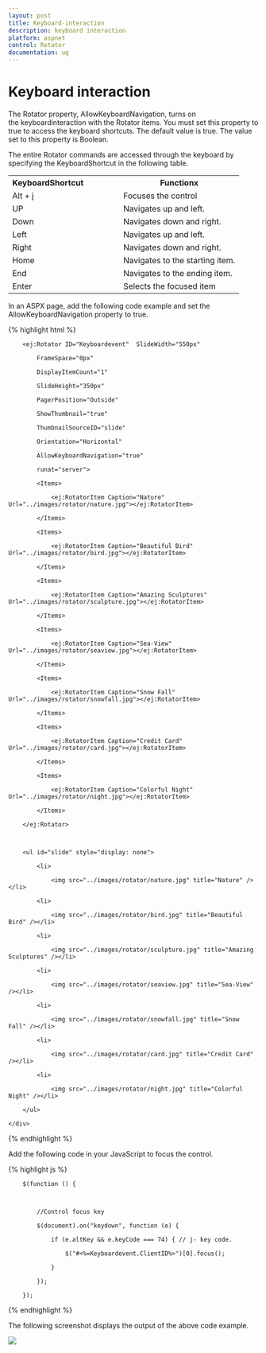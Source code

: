 ```yaml
---
layout: post
title: Keyboard-interaction
description: keyboard interaction
platform: aspnet
control: Rotator
documentation: ug
---
```


# Keyboard interaction

The Rotator property, AllowKeyboardNavigation, turns on the keyboardinteraction with the Rotator items. You must set this property to true to access the keyboard shortcuts. The default value is true. The value set to this property is Boolean.

The entire Rotator commands are accessed through the keyboard by specifying the KeyboardShortcut in the following table.

<table>
<tr>
<th>
KeyboardShortcut               </th><th>
Functionx</th></tr>
<tr>
<td>
Alt + j</td><td>
Focuses the control</td></tr>
<tr>
<td>
UP</td><td>
Navigates up and left.</td></tr>
<tr>
<td>
Down</td><td>
Navigates down and right.</td></tr>
<tr>
<td>
Left</td><td>
Navigates up and left.</td></tr>
<tr>
<td>
Right</td><td>
Navigates down and right.</td></tr>
<tr>
<td>
Home</td><td>
Navigates to the starting item.</td></tr>
<tr>
<td>
End</td><td>
Navigates to the ending item.</td></tr>
<tr>
<td>
Enter</td><td>
Selects the focused item</td></tr>
</table>


In an ASPX page, add the following code example and set the AllowKeyboardNavigation property to true.

{% highlight html %}



<div class="frame">

        <ej:Rotator ID="Keyboardevent"  SlideWidth="550px"

            FrameSpace="0px" 

            DisplayItemCount="1"

            SlideHeight="350px" 

            PagerPosition="Outside"

            ShowThumbnail="true"

            ThumbnailSourceID="slide"

            Orientation="Horizontal"

            AllowKeyboardNavigation="true"

            runat="server">

            <Items>

                <ej:RotatorItem Caption="Nature" Url="../images/rotator/nature.jpg"></ej:RotatorItem>

            </Items>

            <Items>

                <ej:RotatorItem Caption="Beautiful Bird" Url="../images/rotator/bird.jpg"></ej:RotatorItem>

            </Items>

            <Items>

                <ej:RotatorItem Caption="Amazing Sculptures" Url="../images/rotator/sculpture.jpg"></ej:RotatorItem>

            </Items>

            <Items>

                <ej:RotatorItem Caption="Sea-View" Url="../images/rotator/seaview.jpg"></ej:RotatorItem>

            </Items>

            <Items>

                <ej:RotatorItem Caption="Snow Fall" Url="../images/rotator/snowfall.jpg"></ej:RotatorItem>

            </Items>

            <Items>

                <ej:RotatorItem Caption="Credit Card" Url="../images/rotator/card.jpg"></ej:RotatorItem>

            </Items>

            <Items>

                <ej:RotatorItem Caption="Colorful Night" Url="../images/rotator/night.jpg"></ej:RotatorItem>

            </Items>

        </ej:Rotator>



        <ul id="slide" style="display: none">

            <li>

                <img src="../images/rotator/nature.jpg" title="Nature" /></li>

            <li>

                <img src="../images/rotator/bird.jpg" title="Beautiful Bird" /></li>

            <li>

                <img src="../images/rotator/sculpture.jpg" title="Amazing Sculptures" /></li>

            <li>

                <img src="../images/rotator/seaview.jpg" title="Sea-View" /></li>

            <li>

                <img src="../images/rotator/snowfall.jpg" title="Snow Fall" /></li>

            <li>

                <img src="../images/rotator/card.jpg" title="Credit Card" /></li>

            <li>

                <img src="../images/rotator/night.jpg" title="Colorful Night" /></li>

        </ul>

    </div>



{% endhighlight %}



Add the following code in your JavaScript to focus the control.

{% highlight js %}

        $(function () {



            //Control focus key

            $(document).on("keydown", function (e) {

                if (e.altKey && e.keyCode === 74) { // j- key code.

                    $("#<%=Keyboardevent.ClientID%>")[0].focus();

                }

            });

        });


{% endhighlight %}


The following screenshot displays the output of the above code example.

![](Keyboard-interaction_images/Keyboard-interaction_img1.png)



